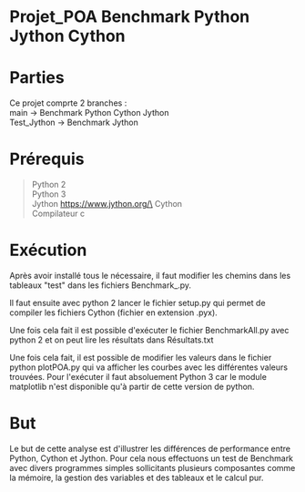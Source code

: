 # Projet_POA Benchmark Python Jython Cython

# Parties

Ce projet comprte 2 branches : \
main -> Benchmark Python Cython Jython \
Test_Jython -> Benchmark Jython
# Prérequis

>Python 2 \
Python 3 \
Jython https://www.jython.org/\
Cython \
Compilateur c

# Exécution

Après avoir installé tous le nécessaire, il faut modifier les chemins dans les tableaux "test" dans les fichiers Benchmark_.py. 

Il faut ensuite avec python 2 lancer le fichier setup.py qui permet de compiler les fichiers Cython (fichier en extension .pyx).

Une fois cela fait il est possible d'exécuter le fichier BenchmarkAll.py avec python 2 et on peut lire les résultats dans Résultats.txt

Une fois cela fait, il est possible de modifier les valeurs dans le fichier python plotPOA.py qui va afficher les courbes avec les différentes valeurs trouvées.
Pour l'exécuter il faut absoluement Python 3 car le module matplotlib n'est disponible qu'à partir de cette version de python.

# But

Le but de cette analyse est d'illustrer les différences de performance entre Python, Cython et Jython. Pour cela nous effectuons un test de Benchmark avec divers programmes simples sollicitants plusieurs composantes  comme la mémoire, la gestion des variables et des tableaux et le calcul pur.

#

